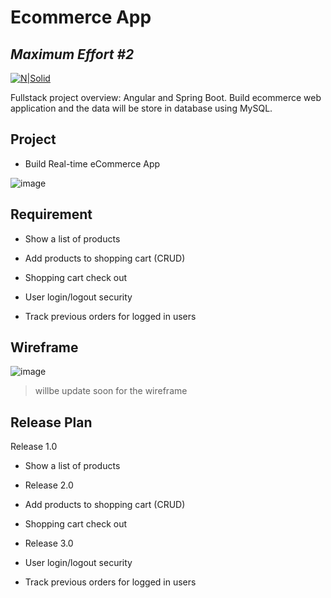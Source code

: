 # Ecommerce App
## _Maximum Effort #2_

[![N|Solid](https://cldup.com/dTxpPi9lDf.thumb.png)](https://nodesource.com/products/nsolid)

Fullstack project overview: Angular and Spring Boot.
Build ecommerce web application and the data will be store in database using MySQL.

## Project

- Build Real-time eCommerce App

![image](
https://drive.google.com/file/d/1wuQ5q506zjmDOf_7novOvr7rColROXjl/view?usp=sharing)

## Requirement

- Show a list of products

- Add products to shopping cart (CRUD)

- Shopping cart check out

- User login/logout security

- Track previous orders for logged in users

## Wireframe

![image](https://drive.google.com/file/d/1B2zzjb6WRzeg00tkM9PBdtm0R3Usdl1a/view?usp=sharing)

> willbe update soon for the wireframe

## Release Plan

Release 1.0

- Show a list of products

- Release 2.0

- Add products to shopping cart (CRUD)

- Shopping cart check out

- Release 3.0

- User login/logout security

- Track previous orders for logged in users